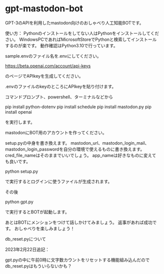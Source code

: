 # gpt-mastodon-bot
GPT-3のAPIを利用したmastodon向けのおしゃべり人工知能BOTです。

使い方：
Pythonのインストールをしてない人はPythonをインストールしてください。
WindowsPCであればMicrosoftStoreでPythonと検索してインストールするのが楽です。
動作確認はPython3.10で行っています。

sample.envのファイル名を.envにしてください。

https://beta.openai.com/account/api-keys

のページでAPIkeyを生成してください。

.envのファイルのkeyのところにAPIkeyを貼り付けます。

コマンドプロンプト、powershell、ターミナルなどから

pip install python-dotenv
pip install schedule
pip install mastodon.py
pip install openai

を実行します。

mastodonにBOT用のアカウントを作ってください。

setup.pyの中身を書き換えます。
mastodon_url、mastodon_login_mail、mastodon_login_passwordを自分の環境で使えるものに書き換えます。
cred_file_nameはそのままでいいでしょう。
app_nameは好きなものに変えても良いです。

python setup.py

で実行するとログインに使うファイルが生成されます。

その後

python gpt.py

で実行するとBOTが起動します。

あとはBOTにメンションをつけて話しかけてみましょう。
返事があれば成功です。
おしゃべりを楽しみましょう！

db_reset.pyについて

2023年2月22日追記：

gpt.pyの中に午前0時に文字数カウントをリセットする機能組み込んだのでdb_reset.pyはもういらないかも？
